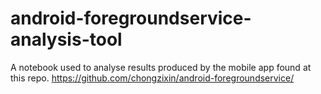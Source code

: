 # android-foregroundservice-analysis-tool
A notebook used to analyse results produced by the mobile app found at this repo. https://github.com/chongzixin/android-foregroundservice/